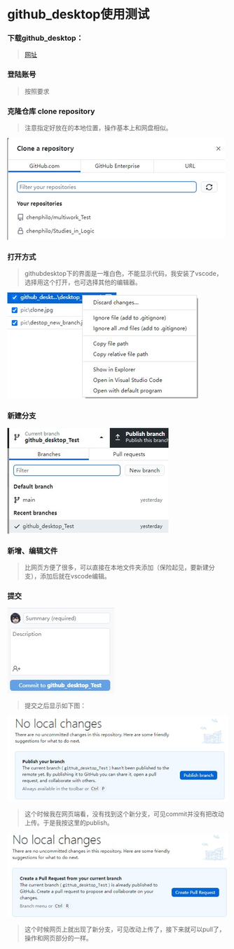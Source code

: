 # github_desktop使用测试

### 下载github_desktop：

> [网址](https://desktop.github.com/)

### 登陆账号

> 按照要求

### 克隆仓库 clone repository

> 注意指定好放在的本地位置，操作基本上和网盘相似。

![image](pic\clone.jpg)

### 打开方式

> githubdesktop下的界面是一堆白色，不能显示代码，我安装了vscode，选择用这个打开，也可选择其他的编辑器。

![image](pic\desktop_vscode.jpg)

### 新建分支

![image](pic\destop_new_branch.jpg)

### 新增、编辑文件

> 比网页方便了很多，可以直接在本地文件夹添加（保险起见，要新建分支），添加后就在vscode编辑。

### 提交

![image](pic\destop_commit.jpg)

> 提交之后显示如下图：

![image](pic\desktop_publish.jpg)

> 这个时候我在网页端看，没有找到这个新分支，可见commit并没有把改动上传。于是我按这里的publish。

![image](pic\desktop_pull_request.jpg)

> 这个时候网页上就出现了新分支，可见改动上传了，接下来就可以pull了，操作和网页部分的一样。